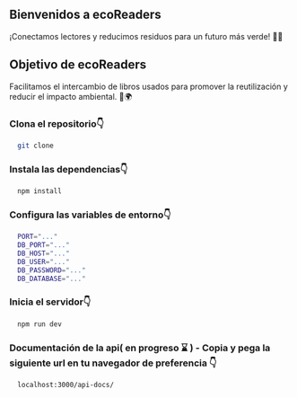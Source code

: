 ## Bienvenidos a ecoReaders
¡Conectamos lectores y reducimos residuos para un futuro más verde! 🌱📖

## Objetivo de ecoReaders
Facilitamos el intercambio de libros usados para promover la reutilización y reducir el impacto ambiental. 🔄🌍
### Clona el repositorio👇

```bash
  git clone

```

### Instala las dependencias👇

```bash
  npm install

```

### Configura las variables de entorno👇

```bash
  PORT="..."
  DB_PORT="..."
  DB_HOST="..."
  DB_USER="..."
  DB_PASSWORD="..."
  DB_DATABASE="..."

```

### Inicia el servidor👇

```bash
  npm run dev

```

### Documentación de la api( en progreso ⌛ ) - Copia y pega la siguiente url en tu navegador de preferencia 👇

```bash
  localhost:3000/api-docs/

```
